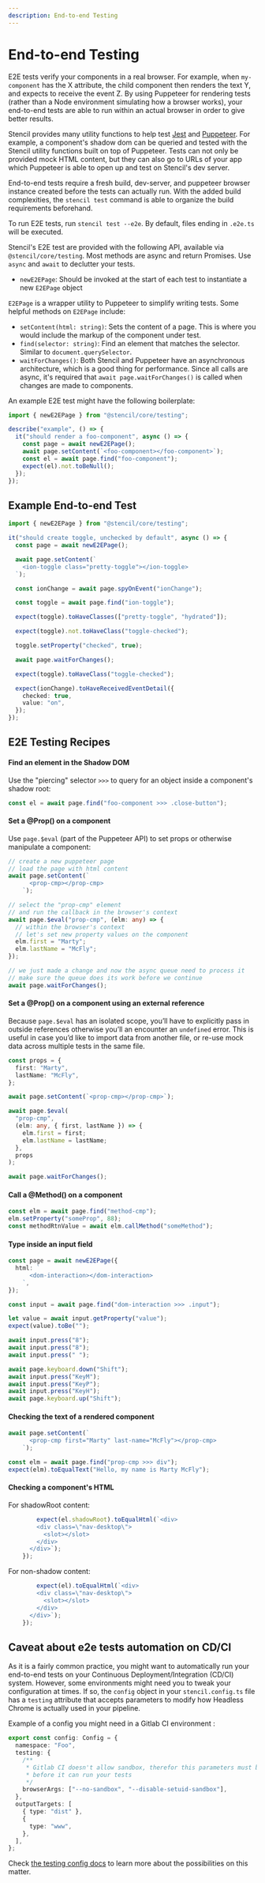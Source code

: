 ```yaml
---
description: End-to-end Testing
---
```


# End-to-end Testing

E2E tests verify your components in a real browser. For example, when `my-component` has the X attribute, the child component then renders the text Y, and expects to receive the event Z. By using Puppeteer for rendering tests (rather than a Node environment simulating how a browser works), your end-to-end tests are able to run within an actual browser in order to give better results.

Stencil provides many utility functions to help test [Jest](https://jestjs.io/) and [Puppeteer](https://pptr.dev/). For example, a component's shadow dom can be queried and tested with the Stencil utility functions built on top of Puppeteer. Tests can not only be provided mock HTML content, but they can also go to URLs of your app which Puppeteer is able to open up and test on Stencil's dev server.

End-to-end tests require a fresh build, dev-server, and puppeteer browser instance created before the tests can actually run. With the added build complexities, the `stencil test` command is able to organize the build requirements beforehand.

To run E2E tests, run `stencil test --e2e`. By default, files ending in `.e2e.ts` will be executed.

Stencil's E2E test are provided with the following API, available via `@stencil/core/testing`.
Most methods are async and return Promises. Use `async` and `await` to declutter your tests.

- `newE2EPage`: Should be invoked at the start of each test to instantiate a new `E2EPage` object

`E2EPage` is a wrapper utility to Puppeteer to simplify writing tests. Some helpful methods on `E2EPage` include:

- `setContent(html: string)`: Sets the content of a page. This is where you would include the markup of the component under test.
- `find(selector: string)`: Find an element that matches the selector. Similar to `document.querySelector`.
- `waitForChanges()`: Both Stencil and Puppeteer have an asynchronous architecture, which is a good thing for performance. Since all calls are async, it's required that `await page.waitForChanges()` is called when changes are made to components.

An example E2E test might have the following boilerplate:

```typescript
import { newE2EPage } from "@stencil/core/testing";

describe("example", () => {
  it("should render a foo-component", async () => {
    const page = await newE2EPage();
    await page.setContent(`<foo-component></foo-component>`);
    const el = await page.find("foo-component");
    expect(el).not.toBeNull();
  });
});
```

## Example End-to-end Test

```typescript
import { newE2EPage } from "@stencil/core/testing";

it("should create toggle, unchecked by default", async () => {
  const page = await newE2EPage();

  await page.setContent(`
    <ion-toggle class="pretty-toggle"></ion-toggle>
  `);

  const ionChange = await page.spyOnEvent("ionChange");

  const toggle = await page.find("ion-toggle");

  expect(toggle).toHaveClasses(["pretty-toggle", "hydrated"]);

  expect(toggle).not.toHaveClass("toggle-checked");

  toggle.setProperty("checked", true);

  await page.waitForChanges();

  expect(toggle).toHaveClass("toggle-checked");

  expect(ionChange).toHaveReceivedEventDetail({
    checked: true,
    value: "on",
  });
});
```

## E2E Testing Recipes

#### Find an element in the Shadow DOM

Use the "piercing" selector `>>>` to query for an object inside a component's shadow root:

```typescript
const el = await page.find("foo-component >>> .close-button");
```

#### Set a @Prop() on a component

Use `page.$eval` (part of the Puppeteer API) to set props or otherwise manipulate a component:

```typescript
// create a new puppeteer page
// load the page with html content
await page.setContent(`
      <prop-cmp></prop-cmp>
    `);

// select the "prop-cmp" element
// and run the callback in the browser's context
await page.$eval("prop-cmp", (elm: any) => {
  // within the browser's context
  // let's set new property values on the component
  elm.first = "Marty";
  elm.lastName = "McFly";
});

// we just made a change and now the async queue need to process it
// make sure the queue does its work before we continue
await page.waitForChanges();
```

#### Set a @Prop() on a component using an external reference

Because `page.$eval` has an isolated scope, you’ll have to explicitly pass in outside references otherwise you’ll an encounter an `undefined` error. This is useful in case you’d like to import data from another file, or re-use mock data across multiple tests in the same file.

```typescript
const props = {
  first: "Marty",
  lastName: "McFly",
};

await page.setContent(`<prop-cmp></prop-cmp>`);

await page.$eval(
  "prop-cmp",
  (elm: any, { first, lastName }) => {
    elm.first = first;
    elm.lastName = lastName;
  },
  props
);

await page.waitForChanges();
```

#### Call a @Method() on a component

```typescript
const elm = await page.find("method-cmp");
elm.setProperty("someProp", 88);
const methodRtnValue = await elm.callMethod("someMethod");
```

#### Type inside an input field

```typescript
const page = await newE2EPage({
  html: `
      <dom-interaction></dom-interaction>
    `,
});

const input = await page.find("dom-interaction >>> .input");

let value = await input.getProperty("value");
expect(value).toBe("");

await input.press("8");
await input.press("8");
await input.press(" ");

await page.keyboard.down("Shift");
await input.press("KeyM");
await input.press("KeyP");
await input.press("KeyH");
await page.keyboard.up("Shift");
```

#### Checking the text of a rendered component

```typescript
await page.setContent(`
      <prop-cmp first="Marty" last-name="McFly"></prop-cmp>
    `);

const elm = await page.find("prop-cmp >>> div");
expect(elm).toEqualText("Hello, my name is Marty McFly");
```

#### Checking a component's HTML

For shadowRoot content:

```typescript
        expect(el.shadowRoot).toEqualHtml(`<div>
        <div class=\"nav-desktop\">
          <slot></slot>
        </div>
      </div>`);
    });
```

For non-shadow content:

```typescript
        expect(el).toEqualHtml(`<div>
        <div class=\"nav-desktop\">
          <slot></slot>
        </div>
      </div>`);
    });
```

## Caveat about e2e tests automation on CD/CI

As it is a fairly common practice, you might want to automatically run your end-to-end tests on your Continuous Deployment/Integration (CD/CI) system. However, some environments might need you to tweak your configuration at times. If so, the `config` object in your `stencil.config.ts` file has a `testing` attribute that accepts parameters to modify how Headless Chrome is actually used in your pipeline.

Example of a config you might need in a Gitlab CI environment :

```typescript
export const config: Config = {
  namespace: "Foo",
  testing: {
    /**
     * Gitlab CI doesn't allow sandbox, therefor this parameters must be passed to your Headless Chrome
     * before it can run your tests
     */
    browserArgs: ["--no-sandbox", "--disable-setuid-sandbox"],
  },
  outputTargets: [
    { type: "dist" },
    {
      type: "www",
    },
  ],
};
```

Check [the testing config docs](./config.md) to learn more about the possibilities on this matter.
